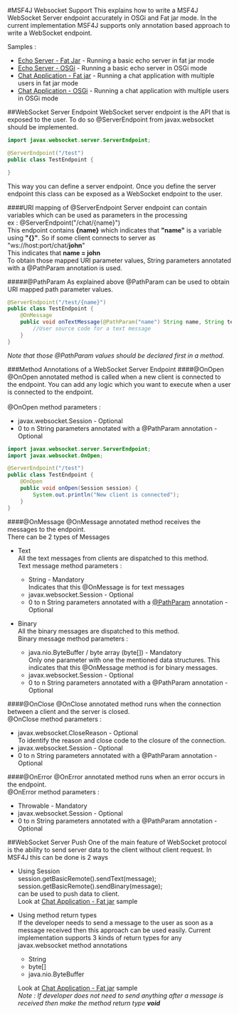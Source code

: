 #MSF4J Websocket Support
This explains how to write a 
MSF4J WebSocket Server endpoint accurately in OSGi and Fat jar mode.
In the current implementation MSF4J supports only annotation based approach
to write a WebSocket endpoint.

Samples :
* [Echo Server - Fat Jar](echoServer/fatjar) - Running a basic echo server in fat jar mode
* [Echo Server - OSGi](echoServer/bundle) - Running a basic echo server in OSGi mode
* [Chat Application - Fat jar](chatApp/fatjar) - Running a chat application with multiple users in fat jar mode
* [Chat Application - OSGi](chatApp/bundle) - Running a chat application with multiple users in OSGi mode

##WebSocket Server Endpoint
WebSocket server endpoint is the API that is exposed to the user. 
To do so @ServerEndpoint from javax.websocket should be implemented.

```java
import javax.websocket.server.ServerEndpoint;

@ServerEndpoint("/test")
public class TestEndpoint {

}
```

This way you can define a server endpoint. Once you define the 
server endpoint this class can be exposed as a WebSocket endpoint
to the user.

####URI mapping of @ServerEndpoint
Server endpoint can contain variables which can be used as parameters in the processing </br>
ex : @ServerEndpoint("/chat/{name}") </br>
This endpoint contains **{name}** which indicates that **"name"** is a variable using **"{}"**.
So if some client connects to server as </br>
"ws://host:port/chat/**john**" </br>
This indicates that **name = john** </br>
To obtain those mapped URI parameter values, String parameters annotated with a @PathParam annotation is used.

#####@PathParam 
As explained above @PathParam can be used to obtain URI mapped path parameter values.
```java
@ServerEndpoint("/test/{name}")
public class TestEndpoint {
    @OnMessage
    public void onTextMessage(@PathParam("name") String name, String text, Session session) {
        //User source code for a text message
    }
}
```
_Note that those @PathParam values should be declared first in a method._

###Method Annotations of a WebSocket Server Endpoint
####@OnOpen
@OnOpen annotated method is called when a new client is connected to the endpoint. 
You can add any logic which you want to execute when a user is connected to the 
endpoint.
</br></br>
@OnOpen method parameters : 
* javax.websocket.Session - Optional
* 0 to n String parameters annotated with a @PathParam annotation - Optional

```java
import javax.websocket.server.ServerEndpoint;
import javax.websocket.OnOpen;

@ServerEndpoint("/test")
public class TestEndpoint {
    @OnOpen
    public void onOpen(Session session) {
        System.out.println("New client is connected");
    }
}
```

####@OnMessage
@OnMessage annotated method receives the messages to the endpoint.
</br>
There can be 2 types of Messages
* Text</br>
All the text messages from clients are dispatched to this method. </br>
Text message method parameters : 
    * String - Mandatory</br>
    Indicates that this @OnMessage is for text messages
    * javax.websocket.Session - Optional
    * 0 to n String parameters annotated with a [@PathParam](#####@PathParam) annotation - Optional

* Binary</br>
All the binary messages are dispatched to this method. </br>
Binary message method parameters : 
    * java.nio.ByteBuffer / byte array (byte[]) - Mandatory </br>
    Only one parameter with one the mentioned data structures. 
    This indicates that this @OnMessage method is for binary messages.
    * javax.websocket.Session - Optional
    * 0 to n String parameters annotated with a @PathParam annotation - 
    Optional
    
####@OnClose
@OnClose annotated method runs when the connection between a client and 
the server is closed. </br>
@OnClose method parameters : 
* javax.websocket.CloseReason - Optional </br>
To identify the reason and close code to the closure of the connection.
* javax.websocket.Session - Optional 
* 0 to n String parameters annotated with a @PathParam annotation - 
      Optional
          
####@OnError
@OnError annotated method runs when an error occurs in the endpoint. </br>
@OnError method parameters : 
* Throwable - Mandatory </br>
* javax.websocket.Session - Optional
* 0 to n String parameters annotated with a @PathParam annotation - 
      Optional
      

##WebSocket Server Push
One of the main feature of WebSocket protocol is the ability to send server 
data to the client without client request. In MSF4J this can be done is 2 ways
* Using Session </br>
session.getBasicRemote().sendText(message);</br>
session.getBasicRemote().sendBinary(message); </br>
can be used to push data to client. <br>
Look at [Chat Application - Fat jar](chatApp/fatjar) sample
* Using method return types </br>
If the developer needs to send a message to the user as soon as a message
received then this approach can be used easily. Current implementation 
supports 3 kinds of return types for any javax.websocket method annotations
    * String
    * byte[]
    * java.nio.ByteBuffer </br>
    
    Look at [Chat Application - Fat jar](chatApp/fatjar) sample </br>
    _Note : If developer does not need to send anything after a message is 
    received then make the method return type **void**_



